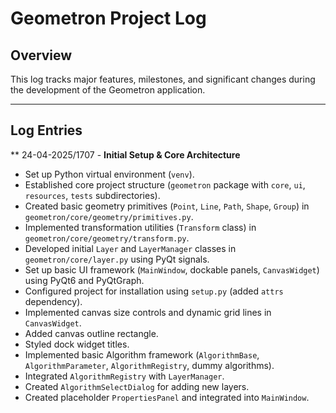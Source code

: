 # Geometron Project Log

## Overview

This log tracks major features, milestones, and significant changes during the development of the Geometron application.

---

## Log Entries

** 24-04-2025/1707 - **Initial Setup & Core Architecture**

*   Set up Python virtual environment (`venv`).
*   Established core project structure (`geometron` package with `core`, `ui`, `resources`, `tests` subdirectories).
*   Created basic geometry primitives (`Point`, `Line`, `Path`, `Shape`, `Group`) in `geometron/core/geometry/primitives.py`.
*   Implemented transformation utilities (`Transform` class) in `geometron/core/geometry/transform.py`.
*   Developed initial `Layer` and `LayerManager` classes in `geometron/core/layer.py` using PyQt signals.
*   Set up basic UI framework (`MainWindow`, dockable panels, `CanvasWidget`) using PyQt6 and PyQtGraph.
*   Configured project for installation using `setup.py` (added `attrs` dependency).
*   Implemented canvas size controls and dynamic grid lines in `CanvasWidget`.
*   Added canvas outline rectangle.
*   Styled dock widget titles.
*   Implemented basic Algorithm framework (`AlgorithmBase`, `AlgorithmParameter`, `AlgorithmRegistry`, dummy algorithms).
*   Integrated `AlgorithmRegistry` with `LayerManager`.
*   Created `AlgorithmSelectDialog` for adding new layers.
*   Created placeholder `PropertiesPanel` and integrated into `MainWindow`. 